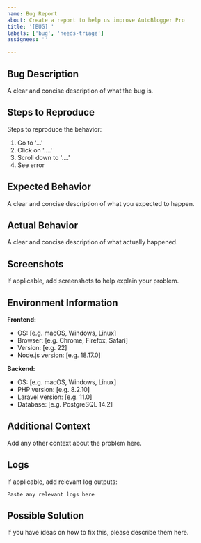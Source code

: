 ```yaml
---
name: Bug Report
about: Create a report to help us improve AutoBlogger Pro
title: '[BUG] '
labels: ['bug', 'needs-triage']
assignees: ''

---
```


## Bug Description
A clear and concise description of what the bug is.

## Steps to Reproduce
Steps to reproduce the behavior:
1. Go to '...'
2. Click on '....'
3. Scroll down to '....'
4. See error

## Expected Behavior
A clear and concise description of what you expected to happen.

## Actual Behavior
A clear and concise description of what actually happened.

## Screenshots
If applicable, add screenshots to help explain your problem.

## Environment Information
**Frontend:**
- OS: [e.g. macOS, Windows, Linux]
- Browser: [e.g. Chrome, Firefox, Safari]
- Version: [e.g. 22]
- Node.js version: [e.g. 18.17.0]

**Backend:**
- OS: [e.g. macOS, Windows, Linux]
- PHP version: [e.g. 8.2.10]
- Laravel version: [e.g. 11.0]
- Database: [e.g. PostgreSQL 14.2]

## Additional Context
Add any other context about the problem here.

## Logs
If applicable, add relevant log outputs:

```
Paste any relevant logs here
```

## Possible Solution
If you have ideas on how to fix this, please describe them here.
